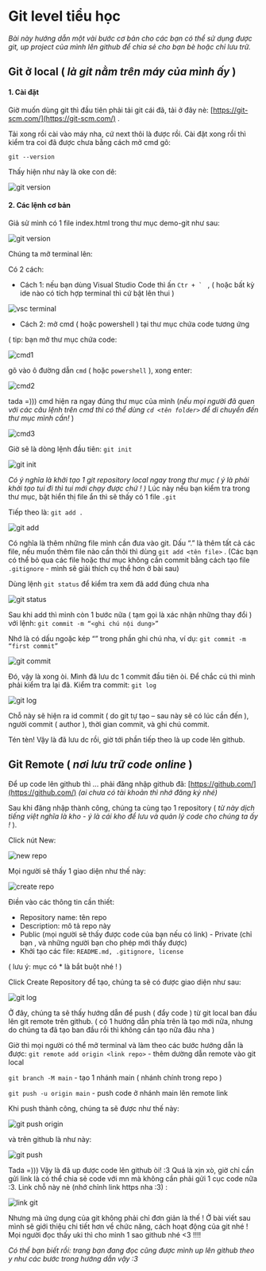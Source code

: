 
# Git level tiểu học

  

*Bài này hướng dẫn một vài bước cơ bản cho các bạn có thể sử dụng được git, up project của mình lên github để chia sẻ cho bạn bè hoặc chỉ lưu trữ.*

  
  

## Git ở local ( *là git nằm trên máy của mình ấy* )

#### 1. Cài đặt

Giờ muốn dùng git thì đầu tiên phải tải git cái đã, tải ở đây nè: [https://git-scm.com/](https://git-scm.com/) .

Tải xong rồi cài vào máy nha, cứ next thôi là được rồi. Cài đặt xong rồi thì kiểm tra coi đã được chưa bằng cách mở cmd gõ:

```git --version```


Thấy hiện như này là oke con dê:

  

![git version](/lecture01/gitversion.png)

  

#### 2. Các lệnh cơ bản

Giả sử mình có 1 file index.html trong thư mục demo-git như sau:

  

![git version](/lecture01/folder.png)

  

Chúng ta mở terminal lên:

  

Có 2 cách:

* Cách 1: nếu bạn dùng Visual Studio Code thì ấn ```Ctr + ` ``` , ( hoặc bất kỳ ide nào có tích hợp terminal thì cứ bật lên thui )

![vsc terminal](/lecture01/vsc-terminal.png)

* Cách 2: mở cmd  ( hoặc powershell ) tại thư mục chứa code tương ứng

  

( tip: bạn mở thư mục chứa code:

![cmd1](/lecture01/cmd1.png)

  

gõ vào ô đường dẫn ```cmd``` ( hoặc ```powershell``` ), xong enter:

![cmd2](/lecture01/cmd2.png)

tada =))) cmd hiện ra ngay đúng thư mục của mình (*nếu mọi người đã quen với các câu lệnh trên cmd thì có thể dùng ```cd <tên folder>``` để di chuyển đến thư mục mình cần!* )

  

![cmd3](/lecture01/cmd3.png)

Giờ sẽ là dòng lệnh đầu tiên: ```git init```

  ![git init](/lecture01/git_init.png)

*Có ý nghĩa là khởi tạo 1 git repository local ngay trong thư mục ( ý là phải khởi tạo tui đi thì tui mới chạy được chứ ! )*
Lúc này nếu bạn kiểm tra trong thư mục, bật hiển thị file ẩn thì sẽ thấy có 1 file ```.git```

Tiếp theo là: ```git add .```

![git add](/lecture01/git_add.png)

Có nghĩa là thêm những file mình cần đưa vào git. Dấu “.” là thêm tất cả các file, nếu muốn thêm file nào cần thôi thì dùng ```git add <tên file>``` . (Các bạn có thể bỏ qua các file hoặc thư mục không cần commit bằng cách tạo file ```.gitignore```  - mình sẽ giải thích cụ thể hơn ở bài sau)

Dùng lệnh ```git status``` để kiểm tra xem đã add đúng chưa nha

![git status](/lecture01/git_status.png)

Sau khi add thì mình còn 1 bước nữa ( tạm gọi là xác nhận những thay đổi ) với lệnh: ```git commit -m “<ghi chú nội dung>” ```

Nhớ là có dấu ngoặc kép “” trong phần ghi chú nha, ví dụ: ```git commit -m “first commit”```

![git commit](/lecture01/git_commit.png)

Đó, vậy là xong òi. Mình đã lưu dc 1 commit đầu tiên òi. Để chắc cú thì mình phải kiểm tra lại đã.
Kiểm tra commit: ```git log```

![git log](/lecture01/git_log.png)

Chỗ này sẽ hiện ra id commit ( do git tự tạo – sau này sẽ có lúc cần đến ), người commit ( author ), thời gian commit, và ghi chú commit.

Tén tèn! Vậy là đã lưu dc rồi, giờ tới phần tiếp theo là up code lên github.

## Git Remote ( *nơi lưu trữ code online* )

Để up code lên github thì ... phải đăng nhập github đã: [https://github.com/](https://github.com/) *(ai chưa có tài khoản thì nhớ đăng ký nhé)*

Sau khi đăng nhập thành công, chúng ta cùng tạo 1 repository ( *từ này dịch tiếng việt nghĩa là kho - ý là cái kho để lưu và quản lý code cho chúng ta ấy !* ).

Click nút New:

![new repo](/lecture01/new_repo.jpg)

Mọi người sẽ thấy 1 giao diện như thế này:

![create repo](/lecture01/create_repo.png)

Điền vào các thông tin cần thiết:

 - Repository name: tên repo
 - Description: mô tả repo này
 - Public (mọi người sẽ thấy được code của bạn nếu có link)  - Private (chỉ bạn , và
   những người bạn cho phép mới thấy được)
 - Khởi tạo các file: ```README.md, .gitignore, license```

( lưu ý: mục có * là bắt buột nhé ! )

Click Create Repository để tạo, chúng ta sẽ có được giao diện như sau:

![git log](/lecture01/repo_first_view.png)

Ở đây, chúng ta sẽ thấy hướng dẫn để push ( đẩy code ) từ git local ban đầu lên git remote trên github. ( có 1 hướng dẫn phía trên là tạo mới nữa, nhưng do chúng ta đã tạo ban đầu rồi thì không cần tạo nữa đâu nha )

Giờ thì mọi người có thể mở terminal và làm theo các bước hướng dẫn là được:
```git remote add origin <link repo>``` - thêm dường dẫn remote vào git local

```git branch -M main``` - tạo 1 nhánh main ( nhánh chính trong repo )

```git push -u origin main``` - push code ở nhánh main lên remote link

Khi push thành công, chúng ta sẽ được như thế này:

![git push origin](/lecture01/git_push_origin.png)

và trên github là như này:

![git push](/lecture01/push_github.png)

Tada =))) Vậy là đã up được code lên github òi! :3 Quá là xịn xò, giờ chỉ cần gửi link là có thể chia sẻ code với mn mà không cần phải gửi 1 cục code nữa :3.
Link chỗ này nè (nhớ chỉnh link https nha :3) :

![link git](/lecture01/link_github.png)

Nhưng mà ứng dụng của git không phải chỉ đơn giản là thế ! Ở bài viết sau mình sẽ giới thiệu chi tiết hơn về chức năng, cách hoạt động của git nhé ! Mọi người đọc thấy uki thì cho mình 1 sao github nhé <3 !!!!


*Có thể bạn biết rồi: trang bạn đang đọc cũng được mình up lên github theo y như các bước trong hướng dẫn vậy :3*

